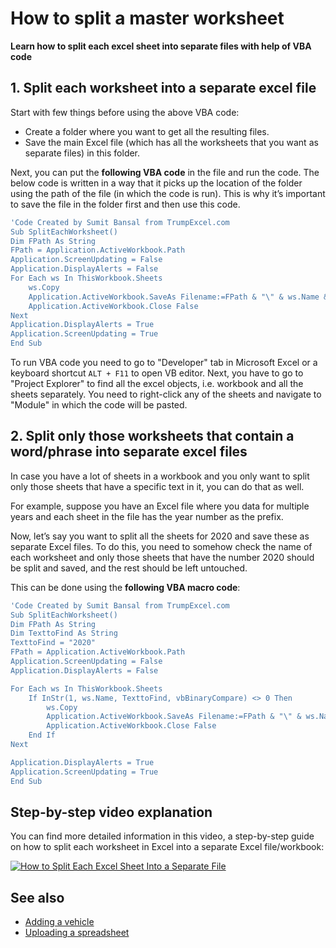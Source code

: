 # How to split a master worksheet  

**Learn how to split each excel sheet into separate files with help of VBA code**



## 1. Split each worksheet into a separate excel file 

Start with few things before using the above VBA code:
- Create a folder where you want to get all the resulting files.
- Save the main Excel file (which has all the worksheets that you want as separate files) in this folder.

Next, you can put the **following VBA code** in the file and run the code. The below code is written in a way that it picks up the location of the folder using the path of the file (in which the code is run). This is why it’s important to save the file in the folder first and then use this code.
  
```bash
'Code Created by Sumit Bansal from TrumpExcel.com
Sub SplitEachWorksheet()
Dim FPath As String
FPath = Application.ActiveWorkbook.Path
Application.ScreenUpdating = False
Application.DisplayAlerts = False
For Each ws In ThisWorkbook.Sheets
    ws.Copy
    Application.ActiveWorkbook.SaveAs Filename:=FPath & "\" & ws.Name & ".xlsx"
    Application.ActiveWorkbook.Close False
Next
Application.DisplayAlerts = True
Application.ScreenUpdating = True
End Sub
```

To run VBA code you need to go to "Developer" tab in Microsoft Excel or a keyboard shortcut `ALT + F11` to open VB editor. Next, you have to go to "Project Explorer" to find all the excel objects, i.e. workbook and all the sheets separately. You need to right-click any of the sheets and navigate to "Module" in which the code will be pasted.   


## 2. Split only those worksheets that contain a word/phrase into separate excel files

In case you have a lot of sheets in a workbook and you only want to split only those sheets that have a specific text in it, you can do that as well.

For example, suppose you have an Excel file where you data for multiple years and each sheet in the file has the year number as the prefix. 

Now, let’s say you want to split all the sheets for 2020 and save these as separate Excel files. To do this, you need to somehow check the name of each worksheet and only those sheets that have the number 2020 should be split and saved, and the rest should be left untouched.

This can be done using the **following VBA macro code**:

```bash
'Code Created by Sumit Bansal from TrumpExcel.com
Sub SplitEachWorksheet()
Dim FPath As String
Dim TexttoFind As String
TexttoFind = "2020"
FPath = Application.ActiveWorkbook.Path
Application.ScreenUpdating = False
Application.DisplayAlerts = False

For Each ws In ThisWorkbook.Sheets
    If InStr(1, ws.Name, TexttoFind, vbBinaryCompare) <> 0 Then
        ws.Copy
        Application.ActiveWorkbook.SaveAs Filename:=FPath & "\" & ws.Name & ".xlsx"
        Application.ActiveWorkbook.Close False
    End If
Next

Application.DisplayAlerts = True
Application.ScreenUpdating = True
End Sub
```


## Step-by-step video explanation

You can find more detailed information in this video, a step-by-step guide on how to split each worksheet in Excel into a separate Excel file/workbook:


[![How to Split Each Excel Sheet Into a Separate File](http://img.youtube.com/vi/zcUYP_ZjhWw/0.jpg)](http://www.youtube.com/watch?v=zcUYP_ZjhWw "How to Split Each Excel Sheet Into a Separate File")

## See also

- [Adding a vehicle](/vehicles/creating_vehicles.md)
- [Uploading a spreadsheet](/vehicles/uploading_excel.md)
